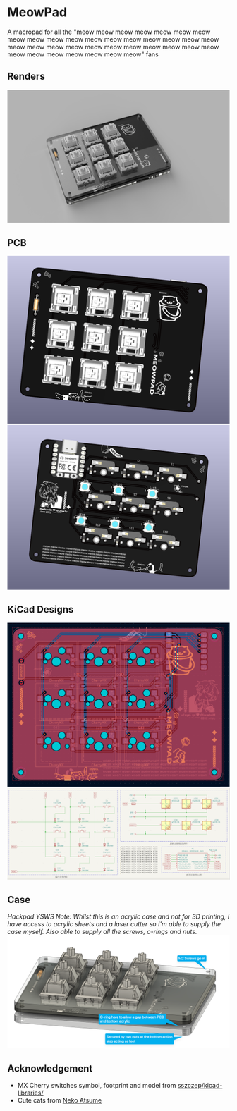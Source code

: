 # MeowPad
A macropad for all the "meow meow meow meow meow meow meow meow meow meow meow meow meow meow meow meow meow meow meow meow meow meow meow meow meow meow meow meow meow meow meow meow meow meow meow meow" fans
## Renders
![Render 1](https://github.com/Jayx2u/meowpad/blob/main/assets/render.png?raw=true)

## PCB
![Font of PCB](https://github.com/Jayx2u/meowpad/blob/main/assets/frontpcb.png?raw=true)
![Back of PCB](https://github.com/Jayx2u/meowpad/blob/main/assets/backpcb.png?raw=true)

## KiCad Designs
![PCB](https://github.com/Jayx2u/meowpad/blob/main/assets/pcb.png?raw=true)
![Schematic](https://github.com/Jayx2u/meowpad/blob/main/assets/schematic.png?raw=true)

## Case
_Hackpad YSWS Note: Whilst this is an acrylic case and not for 3D printing, I have access to acrylic sheets and a laser cutter so I'm able to supply the case myself. Also able to supply all the screws, o-rings and nuts._
![Case Design](https://github.com/Jayx2u/meowpad/blob/main/assets/case.png?raw=true)

## Acknowledgement
- MX Cherry switches symbol, footprint and model from [sszczep/kicad-libraries/](https://github.com/sszczep/kicad-libraries/tree/master)
- Cute cats from [Neko Atsume](https://www.nekoatsume.com/en/)
